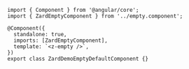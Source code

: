 ```angular-ts showLineNumbers copyButton
import { Component } from '@angular/core';
import { ZardEmptyComponent } from '../empty.component';

@Component({
  standalone: true,
  imports: [ZardEmptyComponent],
  template: `<z-empty />`,
})
export class ZardDemoEmptyDefaultComponent {}

```
